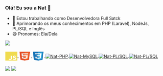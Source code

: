 ### Olá! Eu sou a Nat 👋

- 🔭 Estou trabalhando como Desenvolvedora Full Satck
- 🌱 Aprimorando os meus conhecimentos em PHP (Laravel), NodeJs, PL/SQL e Inglês
- 😄 Pronomes: Ela/Dela

<div>
  <a href="https://github.com/natalia0702">
  <img height="180em" src="https://github-readme-stats.vercel.app/api/top-langs/?username=natalia0702&layout=compact&langs_count=7&theme=dracula"/>
</div>
 <div style="display: inline_block"><br>
  <img align="center" alt="Nat-Js" height="30" width="40" src="https://raw.githubusercontent.com/devicons/devicon/master/icons/javascript/javascript-plain.svg">
  <img align="center" alt="Nat-HTML" height="30" width="40" src="https://raw.githubusercontent.com/devicons/devicon/master/icons/html5/html5-original.svg">
  <img align="center" alt="Nat-CSS" height="30" width="40" src="https://raw.githubusercontent.com/devicons/devicon/master/icons/css3/css3-original.svg">
   <img align="center" alt="Nat-PHP" height="30" width="40" src="https://cdn.jsdelivr.net/gh/devicons/devicon/icons/php/php-original.svg">
   <img align="center" alt="Nat-MySQL" height="30" width="40" src="https://cdn.jsdelivr.net/gh/devicons/devicon/icons/mysql/mysql-original.svg">
   <img align="center" alt="Nat-PL/SQL" height="30" width="40" src="https://cdn.jsdelivr.net/gh/devicons/devicon/icons/postgresql/postgresql-original.svg">
   <img align="center" alt="Nat-PL/SQL" height="30" width="40" src="https://cdn.jsdelivr.net/gh/devicons/devicon/icons/vuejs/vuejs-original.svg">
  </div>
  <br>
  <div>
    <a href = "mailto:natalia.silvaribeiro07@gmail.com"><img src="https://img.shields.io/badge/-Gmail-%23333?style=for-the-badge&logo=gmail&logoColor=white" target="_blank"></a>
  <a href="https://www.linkedin.com/in/nat%C3%A1lia-ribeiro-a0b365113/" target="_blank"><img src="https://img.shields.io/badge/-LinkedIn-%230077B5?style=for-the-badge&logo=linkedin&logoColor=white" target="_blank"></a>
    
  </div>
          
